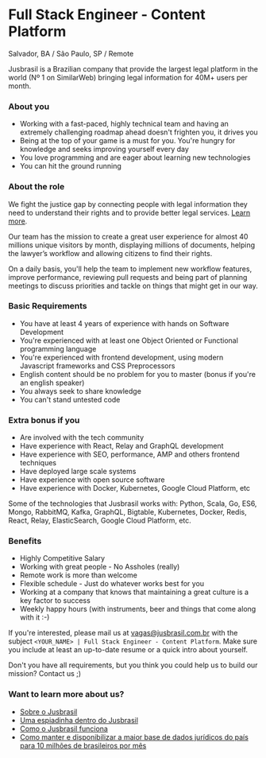 # Full Stack Engineer - Content Platform
Salvador, BA / São Paulo, SP / Remote

Jusbrasil is a Brazilian company that provide the largest legal platform in the world (Nº 1 on SimilarWeb) bringing legal information for 40M+ users per month.

### About you
- Working with a fast-paced, highly technical team and having an extremely challenging roadmap ahead doesn't frighten you, it drives you
- Being at the top of your game is a must for you. You're hungry for knowledge and seeks improving yourself every day
- You love programming and are eager about learning new technologies
- You can hit the ground running

### About the role
We fight the justice gap by connecting people with legal information they need to understand their rights and to provide better legal services. [Learn more](https://sobre.jusbrasil.com.br/).

Our team has the mission to create a great user experience for almost 40 millions unique visitors by month, displaying millions of documents, helping the lawyer’s workflow and allowing citizens to find their rights.

On a daily basis, you'll help the team to implement new workflow features, improve performance, reviewing pull requests and being part of planning meetings to discuss priorities and tackle on things that might get in our way.


### Basic Requirements
 - You have at least 4 years of experience with hands on Software Development
 - You're experienced with at least one Object Oriented or Functional programming language
 - You're experienced with frontend development, using modern Javascript frameworks and CSS Preprocessors
 - English content should be no problem for you to master (bonus if you're an english speaker)
 - You always seek to share knowledge
 - You can't stand untested code

### Extra bonus if you
 - Are involved with the tech community
 - Have experience with React, Relay and GraphQL development
 - Have experience with SEO, performance, AMP and others frontend techniques
 - Have deployed large scale systems
 - Have experience with open source software
 - Have experience with Docker, Kubernetes, Google Cloud Platform, etc

Some of the technologies that Jusbrasil works with: Python, Scala, Go, ES6, Mongo, RabbitMQ, Kafka, GraphQL, Bigtable, Kubernetes, Docker, Redis, React, Relay, ElasticSearch, Google Cloud Platform, etc.

### Benefits
 - Highly Competitive Salary
 - Working with great people - No Assholes (really)
 - Remote work is more than welcome
 - Flexible schedule - Just do whatever works best for you
 - Working at a company that knows that maintaining a great culture is a key factor to success
 - Weekly happy hours (with instruments, beer and things that come along with it :-)

If you're interested, please mail us at vagas@jusbrasil.com.br with the subject `<YOUR_NAME> | Full Stack Engineer - Content Platform`.
Make sure you include at least an up-to-date resume or a quick intro about yourself.

Don't you have all requirements, but you think you could help us to build our mission? Contact us ;)


### Want to learn more about us?
 * [Sobre o Jusbrasil](https://jusbrasil.jusbrasil.com.br/artigos/111826539/sobre-o-jusbrasil)
 * [Uma espiadinha dentro do Jusbrasil](https://danielmurta.jusbrasil.com.br/artigos/383937197/o-o-uma-espiadinha-dentro-do-jusbrasil)
 * [Como o Jusbrasil funciona](https://medium.com/jusbrasil-tech/como-o-jusbrasil-funciona-4303f2b1d356)
 * [Como manter e disponibilizar a maior base de dados jurídicos do país para 10 milhões de brasileiros por mês](http://qconsp.com/sp2013/node/449.html)
